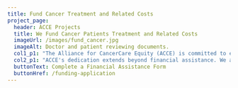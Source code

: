 ```yaml
---
title: Fund Cancer Treatment and Related Costs
project_page:
  header: ACCE Projects
  title: We Fund Cancer Patients Treatment and Related Costs
  imageUrl: /images/fund_cancer.jpg
  imageAlt: Doctor and patient reviewing documents.
  col1_p1: "The Alliance for CancerCare Equity (ACCE) is committed to ensuring that a patient's family finances never determine their ability to survive cancer. ACCE achieves this mission by funding the full spectrum of cancer treatments, including radiotherapy, chemotherapy, surgery, and associated costs, for patients in Ghana who lack the financial means to access adequate healthcare services; providing financial support for cancer treatments to uninsured and underinsured patients in Canada (Kitchener-Waterloo); and covering the costs of essential medications that are not funded for patients in Canada (Kitchener-Waterloo)."
  col2_p1: "ACCE's dedication extends beyond financial assistance. We alleviate the burden of treatment costs for patients who cannot afford them, enabling them to focus entirely on their recovery. Additionally, we offer emotional support to both cancer patients and their families, ensuring they can navigate this challenging journey with peace of mind and focus on their health and well-being."
  buttonText: Complete a Financial Assistance Form
  buttonHref: /funding-application
---
```

